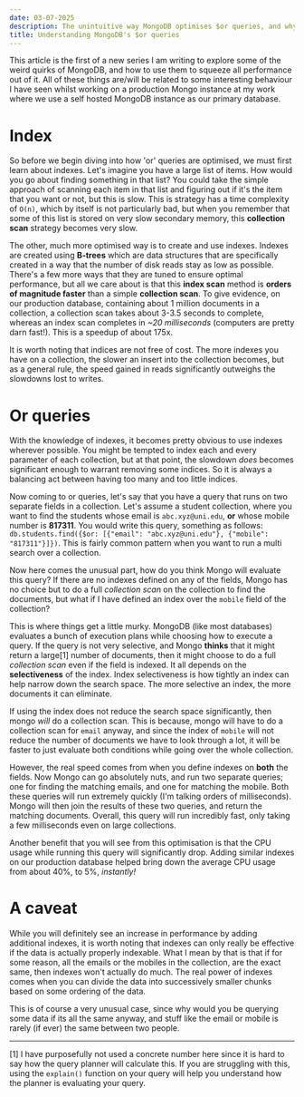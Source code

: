 ```yaml
---
date: 03-07-2025
description: The unintuitive way MongoDB optimises $or queries, and why you should care.
title: Understanding MongoDB's $or queries
---
```

This article is the first of a new series I am writing to explore some of the weird quirks of MongoDB, and how to use them to squeeze all performance out of it. All of these things are/will be related to some interesting behaviour I have seen whilst working on a production Mongo instance at my work where we use a self hosted MongoDB instance as our primary database.

# Index
So before we begin diving into how 'or' queries are optimised, we must first learn about indexes. Let's imagine you have a large list of items. How would you go about finding something in that list? You could take the simple approach of scanning each item in that list and figuring out if it's the item that you want or not, but this is slow. This is strategy has a time complexity of `O(n)`, which by itself is not particularly bad, but when you remember that some of this list is stored on very slow secondary memory, this **collection scan** strategy becomes very slow. 

The other, much more optimised way is to create and use indexes. Indexes are created using **B-trees** which are data structures that are specifically created in a way that the number of disk reads stay as low as possible. There's a few more ways that they are tuned to ensure optimal performance, but all we care about is that this **index scan** method is **orders of magnitude faster** than a simple **collection scan**. To give evidence, on our production database, containing about 1 million documents in a collection, a collection scan takes about 3-3.5 seconds to complete, whereas an index scan completes in *~20 milliseconds* (computers are pretty darn fast!). This is a speedup of about 175x.

It is worth noting that indices are not free of cost. The more indexes you have on a collection, the slower an insert into the collection becomes, but as a general rule, the speed gained in reads significantly outweighs the slowdowns lost to writes.
# Or queries
With the knowledge of indexes, it becomes pretty obvious to use indexes wherever possible. You might be tempted to index each and every parameter of each collection, but at that point, the slowdown *does* becomes significant enough to warrant removing some indices. So it is always a balancing act between having too many and too little indices. 

Now coming to or queries, let's say that you have a query that runs on two separate fields in a collection. Let's assume a student collection, where you want to find the students whose email is `abc.xyz@uni.edu`, **or** whose mobile number is **817311**. You would write this query, something as follows: `db.students.find({$or: [{"email": "abc.xyz@uni.edu"}, {"mobile": "817311"}]})`. This is fairly common pattern when you want to run a multi search over a collection. 

Now here comes the unusual part, how do you think Mongo will evaluate this query? If there are no indexes defined on any of the fields, Mongo has no choice but to do a full *collection scan* on the collection to find the documents, but what if I have defined an index over the `mobile` field of the collection?

This is where things get a little murky. MongoDB (like most databases) evaluates a bunch of execution plans while choosing how to execute a query. If the query is not very selective, and Mongo **thinks** that it might return a large[1] number of documents, then it might choose to do a full *collection scan* even if the field is indexed. It all depends on the **selectiveness** of the index. Index selectiveness is how tightly an index can help narrow down the search space. The more selective an index, the more documents it can eliminate.

If using the index does not reduce the search space significantly, then mongo *will* do a collection scan. This is because, mongo will have to do a collection scan for `email` anyway, and since the index of `mobile` will not reduce the number of documents we have to look through a lot, it will be faster to just evaluate both conditions while going over the whole collection.

However, the real speed comes from when you define indexes on **both** the fields. Now Mongo can go absolutely nuts, and run two separate queries; one for finding the matching emails, and one for matching the mobile. Both these queries will run extremely quickly (I'm talking orders of milliseconds). Mongo will then join the results of these two queries, and return the matching documents. Overall, this query will run incredibly fast, only taking a few milliseconds even on large collections. 

Another benefit that you will see from this optimisation is that the CPU usage while running this query will significantly drop. Adding similar indexes on our production database helped bring down the average CPU usage from about 40%, to 5%, *instantly!*

# A caveat
While you will definitely see an increase in performance by adding additional indexes, it is worth noting that indexes can only really be effective if the data is actually properly indexable. What I mean by that is that if for some reason, all the emails or the mobiles in the collection, are the exact same, then indexes won't actually do much. The real power of indexes comes when you can divide the data into successively smaller chunks based on some ordering of the data. 

This is of course a very unusual case, since why would you be querying some data if its all the same anyway, and stuff like the email or mobile is rarely (if ever) the same between two people.

---

[1] I have purposefully not used a concrete number here since it is hard to say how the query planner will calculate this. If you are struggling with this, using the `explain()` function on your query will help you understand how the planner is evaluating your query.